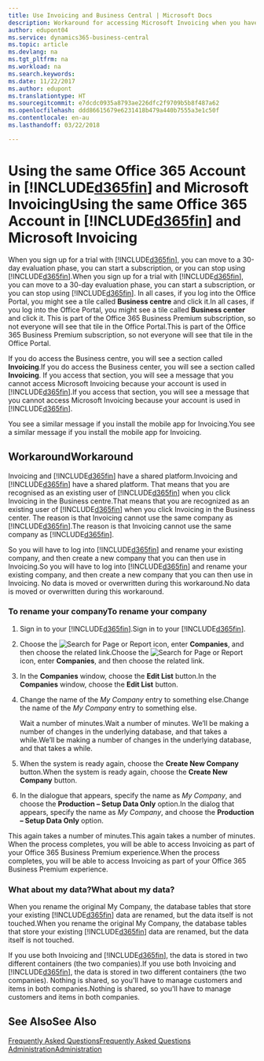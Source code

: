```yaml
---
title: Use Invoicing and Business Central | Microsoft Docs
description: Workaround for accessing Microsoft Invoicing when you have signed up for Dynamics 365 Business Central.
author: edupont04
ms.service: dynamics365-business-central
ms.topic: article
ms.devlang: na
ms.tgt_pltfrm: na
ms.workload: na
ms.search.keywords: 
ms.date: 11/22/2017
ms.author: edupont
ms.translationtype: HT
ms.sourcegitcommit: e7dcdc0935a8793ae226dfc2f9709b5b8f487a62
ms.openlocfilehash: ddd86615679e6231418b479a440b7555a3e1c50f
ms.contentlocale: en-au
ms.lasthandoff: 03/22/2018

---
```

# <a name="using-the-same-office-365-account-in-included365finincludesd365finlongmdmd-and-microsoft-invoicing"></a><span data-ttu-id="e00b2-103">Using the same Office 365 Account in [!INCLUDE[d365fin](includes/d365fin_long_md.md)] and Microsoft Invoicing</span><span class="sxs-lookup"><span data-stu-id="e00b2-103">Using the same Office 365 Account in [!INCLUDE[d365fin](includes/d365fin_long_md.md)] and Microsoft Invoicing</span></span>
<span data-ttu-id="e00b2-104">When you sign up for a trial with [!INCLUDE[d365fin](includes/d365fin_md.md)], you can move to a 30-day evaluation phase, you can start a subscription, or you can stop using [!INCLUDE[d365fin](includes/d365fin_md.md)].</span><span class="sxs-lookup"><span data-stu-id="e00b2-104">When you sign up for a trial with [!INCLUDE[d365fin](includes/d365fin_md.md)], you can move to a 30-day evaluation phase, you can start a subscription, or you can stop using [!INCLUDE[d365fin](includes/d365fin_md.md)].</span></span> <span data-ttu-id="e00b2-105">In all cases, if you log into the Office Portal, you might see a tile called **Business centre** and click it.</span><span class="sxs-lookup"><span data-stu-id="e00b2-105">In all cases, if you log into the Office Portal, you might see a tile called **Business center** and click it.</span></span> <span data-ttu-id="e00b2-106">This is part of the Office 365 Business Premium subscription, so not everyone will see that tile in the Office Portal.</span><span class="sxs-lookup"><span data-stu-id="e00b2-106">This is part of the Office 365 Business Premium subscription, so not everyone will see that tile in the Office Portal.</span></span>  

<span data-ttu-id="e00b2-107">If you do access the Business centre, you will see a section called **Invoicing**.</span><span class="sxs-lookup"><span data-stu-id="e00b2-107">If you do access the Business center, you will see a section called **Invoicing**.</span></span> <span data-ttu-id="e00b2-108">If you access that section, you will see a message that you cannot access Microsoft Invoicing because your account is used in [!INCLUDE[d365fin](includes/d365fin_md.md)].</span><span class="sxs-lookup"><span data-stu-id="e00b2-108">If you access that section, you will see a message that you cannot access Microsoft Invoicing because your account is used in [!INCLUDE[d365fin](includes/d365fin_md.md)].</span></span>  

<span data-ttu-id="e00b2-109">You see a similar message if you install the mobile app for Invoicing.</span><span class="sxs-lookup"><span data-stu-id="e00b2-109">You see a similar message if you install the mobile app for Invoicing.</span></span>  

## <a name="workaround"></a><span data-ttu-id="e00b2-110">Workaround</span><span class="sxs-lookup"><span data-stu-id="e00b2-110">Workaround</span></span>
<span data-ttu-id="e00b2-111">Invoicing and [!INCLUDE[d365fin](includes/d365fin_md.md)] have a shared platform.</span><span class="sxs-lookup"><span data-stu-id="e00b2-111">Invoicing and [!INCLUDE[d365fin](includes/d365fin_md.md)] have a shared platform.</span></span> <span data-ttu-id="e00b2-112">That means that you are recognised as an existing user of [!INCLUDE[d365fin](includes/d365fin_md.md)] when you click Invoicing in the Business centre.</span><span class="sxs-lookup"><span data-stu-id="e00b2-112">That means that you are recognized as an existing user of [!INCLUDE[d365fin](includes/d365fin_md.md)] when you click Invoicing in the Business center.</span></span> <span data-ttu-id="e00b2-113">The reason is that Invoicing cannot use the same company as [!INCLUDE[d365fin](includes/d365fin_md.md)].</span><span class="sxs-lookup"><span data-stu-id="e00b2-113">The reason is that Invoicing cannot use the same company as [!INCLUDE[d365fin](includes/d365fin_md.md)].</span></span>  

<span data-ttu-id="e00b2-114">So you will have to log into [!INCLUDE[d365fin](includes/d365fin_md.md)] and rename your existing company, and then create a new company that you can then use in Invoicing.</span><span class="sxs-lookup"><span data-stu-id="e00b2-114">So you will have to log into [!INCLUDE[d365fin](includes/d365fin_md.md)] and rename your existing company, and then create a new company that you can then use in Invoicing.</span></span> <span data-ttu-id="e00b2-115">No data is moved or overwritten during this workaround.</span><span class="sxs-lookup"><span data-stu-id="e00b2-115">No data is moved or overwritten during this workaround.</span></span>

### <a name="to-rename-your-company"></a><span data-ttu-id="e00b2-116">To rename your company</span><span class="sxs-lookup"><span data-stu-id="e00b2-116">To rename your company</span></span>
1.  <span data-ttu-id="e00b2-117">Sign in to your [!INCLUDE[d365fin](includes/d365fin_md.md)].</span><span class="sxs-lookup"><span data-stu-id="e00b2-117">Sign in to your [!INCLUDE[d365fin](includes/d365fin_md.md)].</span></span>  
2.  <span data-ttu-id="e00b2-118">Choose the ![Search for Page or Report](media/ui-search/search_small.png "Search for Page or Report icon") icon, enter **Companies**, and then choose the related link.</span><span class="sxs-lookup"><span data-stu-id="e00b2-118">Choose the ![Search for Page or Report](media/ui-search/search_small.png "Search for Page or Report icon") icon, enter **Companies**, and then choose the related link.</span></span>  
3.  <span data-ttu-id="e00b2-119">In the **Companies** window, choose the **Edit List** button.</span><span class="sxs-lookup"><span data-stu-id="e00b2-119">In the **Companies** window, choose the **Edit List** button.</span></span>  
4.  <span data-ttu-id="e00b2-120">Change the name of the *My Company* entry to something else.</span><span class="sxs-lookup"><span data-stu-id="e00b2-120">Change the name of the *My Company* entry to something else.</span></span>  

    <span data-ttu-id="e00b2-121">Wait a number of minutes.</span><span class="sxs-lookup"><span data-stu-id="e00b2-121">Wait a number of minutes.</span></span> <span data-ttu-id="e00b2-122">We’ll be making a number of changes in the underlying database, and that takes a while.</span><span class="sxs-lookup"><span data-stu-id="e00b2-122">We’ll be making a number of changes in the underlying database, and that takes a while.</span></span>
5.  <span data-ttu-id="e00b2-123">When the system is ready again, choose the **Create New Company** button.</span><span class="sxs-lookup"><span data-stu-id="e00b2-123">When the system is ready again, choose the **Create New Company** button.</span></span>  
6.  <span data-ttu-id="e00b2-124">In the dialogue that appears, specify the name as *My Company*, and choose the **Production – Setup Data Only** option.</span><span class="sxs-lookup"><span data-stu-id="e00b2-124">In the dialog that appears, specify the name as *My Company*, and choose the **Production – Setup Data Only** option.</span></span>  

<span data-ttu-id="e00b2-125">This again takes a number of minutes.</span><span class="sxs-lookup"><span data-stu-id="e00b2-125">This again takes a number of minutes.</span></span> <span data-ttu-id="e00b2-126">When the process completes, you will be able to access Invoicing as part of your Office 365 Business Premium experience.</span><span class="sxs-lookup"><span data-stu-id="e00b2-126">When the process completes, you will be able to access Invoicing as part of your Office 365 Business Premium experience.</span></span>  

### <a name="what-about-my-data"></a><span data-ttu-id="e00b2-127">What about my data?</span><span class="sxs-lookup"><span data-stu-id="e00b2-127">What about my data?</span></span>
<span data-ttu-id="e00b2-128">When you rename the original My Company, the database tables that store your existing [!INCLUDE[d365fin](includes/d365fin_md.md)] data are renamed, but the data itself is not touched.</span><span class="sxs-lookup"><span data-stu-id="e00b2-128">When you rename the original My Company, the database tables that store your existing [!INCLUDE[d365fin](includes/d365fin_md.md)] data are renamed, but the data itself is not touched.</span></span>  

<span data-ttu-id="e00b2-129">If you use both Invoicing and [!INCLUDE[d365fin](includes/d365fin_md.md)], the data is stored in two different containers (the two companies).</span><span class="sxs-lookup"><span data-stu-id="e00b2-129">If you use both Invoicing and [!INCLUDE[d365fin](includes/d365fin_md.md)], the data is stored in two different containers (the two companies).</span></span> <span data-ttu-id="e00b2-130">Nothing is shared, so you'll have to manage customers and items in both companies.</span><span class="sxs-lookup"><span data-stu-id="e00b2-130">Nothing is shared, so you'll have to manage customers and items in both companies.</span></span>  

## <a name="see-also"></a><span data-ttu-id="e00b2-131">See Also</span><span class="sxs-lookup"><span data-stu-id="e00b2-131">See Also</span></span>
[<span data-ttu-id="e00b2-132">Frequently Asked Questions</span><span class="sxs-lookup"><span data-stu-id="e00b2-132">Frequently Asked Questions</span></span>](across-faq.md)  
[<span data-ttu-id="e00b2-133">Administration</span><span class="sxs-lookup"><span data-stu-id="e00b2-133">Administration</span></span>](admin-setup-and-administration.md)  


